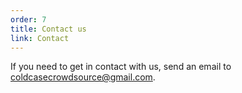 ```yaml
---
order: 7
title: Contact us
link: Contact
---
```

If you need to get in contact with us, send an email to [coldcasecrowdsource@gmail.com](mailto:coldcasecrowdsource@gmail.com).
